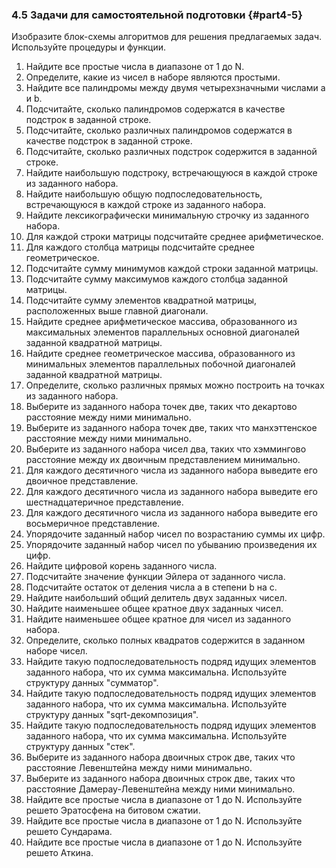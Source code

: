 ### 4.5 Задачи для самостоятельной подготовки {#part4-5}

Изобразите блок-схемы алгоритмов для решения предлагаемых задач. Используйте процедуры и функции.

1. Найдите все простые числа в диапазоне от 1 до N.
2. Определите, какие из чисел в наборе являются простыми.
3. Найдите все палиндромы между двумя четырехзначными числами a и b.
4. Подсчитайте, сколько палиндромов содержатся в качестве подстрок в заданной строке.
5. Подсчитайте, сколько различных палиндромов содержатся в качестве подстрок в заданной строке.
6. Подсчитайте, сколько различных подстрок содержится в заданной строке. 
7. Найдите наибольшую подстроку, встречающуюся в каждой строке из заданного набора.
8. Найдите наибольшую общую подпоследовательность, встречающуюся в каждой строке из заданного набора.
9. Найдите лексикографически минимальную строчку из заданного набора.
10. Для каждой строки матрицы подсчитайте среднее арифметическое.
11. Для каждого столбца матрицы подсчитайте среднее геометрическое.
12. Подсчитайте сумму минимумов каждой строки заданной матрицы.
13. Подсчитайте сумму максимумов каждого столбца заданной матрицы.
14. Подсчитайте сумму элементов квадратной матрицы, расположенных выше главной диагонали. 
15. Найдите среднее арифметическое массива, образованного из максимальных элементов параллельных основной диагоналей заданной квадратной матрицы.
16. Найдите среднее геометрическое массива, образованного из минимальных элементов параллельных побочной диагоналей заданной квадратной матрицы.
17. Определите, сколько различных прямых можно построить на точках из заданного набора. 
18. Выберите из заданного набора точек две, таких что декартово расстояние между ними минимально.
19. Выберите из заданного набора точек две, таких что манхэттенское  расстояние между ними минимально.
20. Выберите из заданного набора чисел два, таких что хэммингово расстояние между их двоичным представлением минимально. 
21. Для каждого десятичного числа из заданного набора выведите его двоичное представление.
22. Для каждого десятичного числа из заданного набора выведите его шестнадцатеричное представление.
23. Для каждого десятичного числа из заданного набора выведите его восьмеричное представление.
24. Упорядочите заданный набор чисел по возрастанию суммы их цифр.
25. Упорядочите заданный набор чисел по убыванию произведения их цифр.
26. Найдите цифровой корень заданного числа.
27. Подсчитайте значение функции Эйлера от заданного числа.
28. Подсчитайте остаток от деления числа a в степени b на c.
29. Найдите наибольший общий делитель двух заданных чисел.
30. Найдите наименьшее общее кратное двух заданных чисел.
31. Найдите наименьшее общее кратное для чисел из заданного набора.
32. Определите, сколько полных квадратов содержится в заданном наборе чисел.
33. Найдите такую подпоследовательность подряд идущих элементов заданного набора, что их сумма максимальна. Используйте структуру данных "сумматор".
35. Найдите такую подпоследовательность подряд идущих элементов заданного набора, что их сумма максимальна. Используйте структуру данных "sqrt-декомпозиция".
35. Найдите такую подпоследовательность подряд идущих элементов заданного набора, что их сумма максимальна. Используйте структуру данных "стек".
36. Выберите из заданного набора двоичных строк две, таких что расстояние Левенштейна между ними минимально.
37. Выберите из заданного набора двоичных строк две, таких что расстояние Дамерау-Левенштейна между ними минимально.
38. Найдите все простые числа в диапазоне от 1 до N. Используйте решето Эратосфена на битовом сжатии.
39. Найдите все простые числа в диапазоне от 1 до N. Используйте решето Сундарама.
40. Найдите все простые числа в диапазоне от 1 до N. Используйте решето Аткина.

